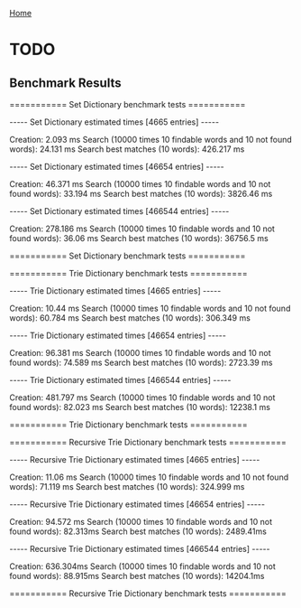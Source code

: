 [Home](https://github.com/Starterware/Training)

# TODO

## Benchmark Results

=========== Set Dictionary benchmark tests ===========

----- Set Dictionary estimated times [4665 entries] -----

  Creation: 2.093 ms
  Search (10000 times 10 findable words and 10 not found words): 24.131 ms
  Search best matches (10 words): 426.217 ms

----- Set Dictionary estimated times [46654 entries] -----

  Creation: 46.371 ms
  Search (10000 times 10 findable words and 10 not found words): 33.194 ms
  Search best matches (10 words): 3826.46 ms

----- Set Dictionary estimated times [466544 entries] -----

  Creation: 278.186 ms
  Search (10000 times 10 findable words and 10 not found words): 36.06 ms
  Search best matches (10 words): 36756.5 ms

=========== Set Dictionary benchmark tests ===========

=========== Trie Dictionary benchmark tests ===========

----- Trie Dictionary estimated times [4665 entries] -----

  Creation: 10.44 ms
  Search (10000 times 10 findable words and 10 not found words): 60.784 ms
  Search best matches (10 words): 306.349 ms

----- Trie Dictionary estimated times [46654 entries] -----

  Creation: 96.381 ms
  Search (10000 times 10 findable words and 10 not found words): 74.589 ms
  Search best matches (10 words): 2723.39 ms

----- Trie Dictionary estimated times [466544 entries] -----

  Creation: 481.797 ms
  Search (10000 times 10 findable words and 10 not found words): 82.023 ms
  Search best matches (10 words): 12238.1 ms

=========== Trie Dictionary benchmark tests ===========

=========== Recursive Trie Dictionary benchmark tests ===========

----- Recursive Trie Dictionary estimated times [4665 entries] -----

  Creation: 11.06 ms
  Search (10000 times 10 findable words and 10 not found words): 71.119 ms
  Search best matches (10 words): 324.999 ms

----- Recursive Trie Dictionary estimated times [46654 entries] -----

  Creation: 94.572 ms
  Search (10000 times 10 findable words and 10 not found words): 82.313ms
  Search best matches (10 words): 2489.41ms

----- Recursive Trie Dictionary estimated times [466544 entries] -----

  Creation: 636.304ms
  Search (10000 times 10 findable words and 10 not found words): 88.915ms
  Search best matches (10 words): 14204.1ms

=========== Recursive Trie Dictionary benchmark tests ===========
